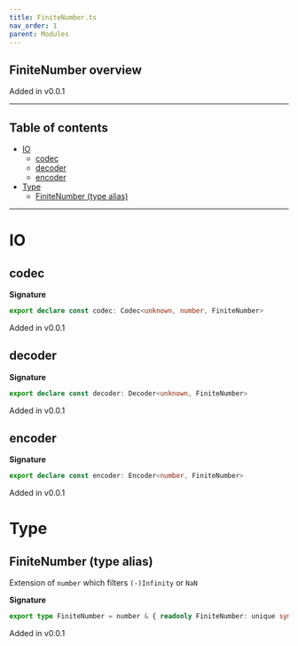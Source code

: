 ```yaml
---
title: FiniteNumber.ts
nav_order: 1
parent: Modules
---
```


## FiniteNumber overview

Added in v0.0.1

---

<h2 class="text-delta">Table of contents</h2>

- [IO](#io)
  - [codec](#codec)
  - [decoder](#decoder)
  - [encoder](#encoder)
- [Type](#type)
  - [FiniteNumber (type alias)](#finitenumber-type-alias)

---

# IO

## codec

**Signature**

```ts
export declare const codec: Codec<unknown, number, FiniteNumber>
```

Added in v0.0.1

## decoder

**Signature**

```ts
export declare const decoder: Decoder<unknown, FiniteNumber>
```

Added in v0.0.1

## encoder

**Signature**

```ts
export declare const encoder: Encoder<number, FiniteNumber>
```

Added in v0.0.1

# Type

## FiniteNumber (type alias)

Extension of `number` which filters `(-)Infinity` or `NaN`

**Signature**

```ts
export type FiniteNumber = number & { readonly FiniteNumber: unique symbol }
```

Added in v0.0.1
